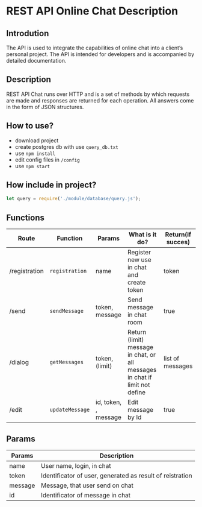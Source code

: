 
# REST API Online Chat Description

## Introdution
The API is used to integrate the capabilities of online chat into a client’s personal project. The API is intended for developers and is accompanied by detailed documentation.

## Description
REST API Chat runs over HTTP and is a set of methods by which requests are made and responses are returned for each operation. All answers come in the form of JSON structures.

## How to use?

- download project
- create postgres db with use `query_db.txt `
- use `npm install `
- edit config files in `/config `
- use `npm start `

<a  name="2"></a>  
## How include in project?
```Javascript
let query = require('./module/database/query.js');
```

## Functions

|Route |Function  | Params|What is it do?|  Return(if succes)|
|------------- | -------------|-------------|-------------|-------------|
|/registration|`registration`|name | Register new use in chat and create token| token|
|/send|`sendMessage`  | token, message| Send message in chat room|true|
|/dialog|`getMessages` | token, (limit)| Return (limit) message in chat, or all messages in chat if limit not define|  list of messages|
|/edit|`updateMessage`| id, token, , message| Edit message by Id| true|


## Params
| Params | Description |
| ------------- | ------------- |
| name  | User name, login, in chat  |
| token  |  Identificator of user, generated as result of reistration |
| message |   Message, that user send on chat |
| id  |  Identificator of message in chat |




